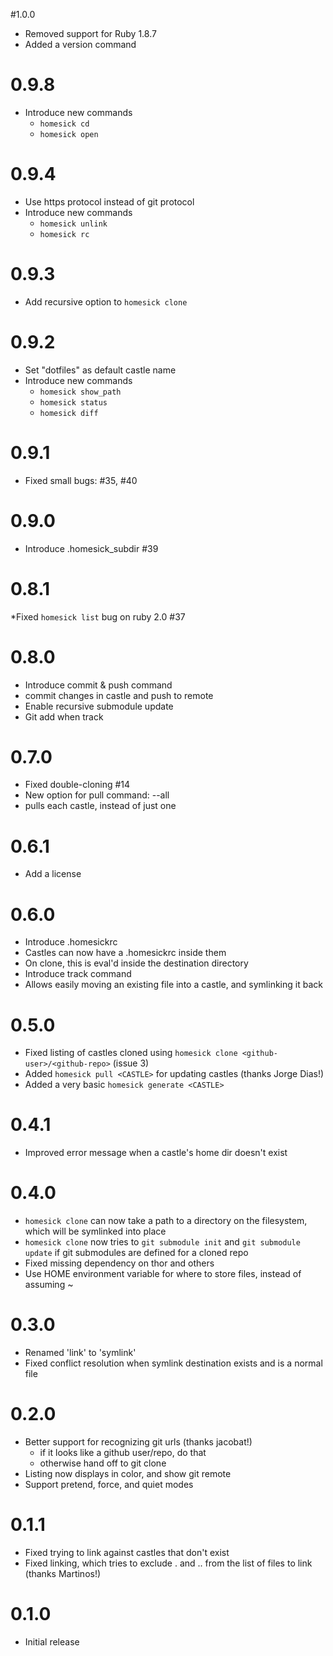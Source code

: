 #1.0.0
 * Removed support for Ruby 1.8.7
 * Added a version command

# 0.9.8
 * Introduce new commands
     * `homesick cd`
     * `homesick open`

# 0.9.4
 * Use https protocol instead of git protocol
 * Introduce new commands
     * `homesick unlink`
     * `homesick rc`

# 0.9.3
 * Add recursive option to `homesick clone`

# 0.9.2
 * Set "dotfiles" as default castle name
 * Introduce new commands
     * `homesick show_path`
     * `homesick status`
     * `homesick diff`

# 0.9.1
 * Fixed small bugs: #35, #40
 
# 0.9.0
 * Introduce .homesick_subdir #39
 
# 0.8.1
 *Fixed `homesick list` bug on ruby 2.0 #37
 
# 0.8.0
 * Introduce commit & push command
  * commit changes in castle and push to remote
 * Enable recursive submodule update
 * Git add when track
 
# 0.7.0
 * Fixed double-cloning #14
 * New option for pull command: --all
  * pulls each castle, instead of just one

# 0.6.1

 * Add a license

# 0.6.0

 * Introduce .homesickrc
  * Castles can now have a .homesickrc inside them
  * On clone, this is eval'd inside the destination directory
 * Introduce track command
  * Allows easily moving an existing file into a castle, and symlinking it back

# 0.5.0

 * Fixed listing of castles cloned using `homesick clone <github-user>/<github-repo>` (issue 3)
 * Added `homesick pull <CASTLE>` for updating castles (thanks Jorge Dias!)
 * Added a very basic `homesick generate <CASTLE>`

# 0.4.1

 * Improved error message when a castle's home dir doesn't exist

# 0.4.0

 * `homesick clone` can now take a path to a directory on the filesystem, which will be symlinked into place
 * `homesick clone` now tries to `git submodule init` and `git submodule update` if git submodules are defined for a cloned repo
 * Fixed missing dependency on thor and others
 * Use HOME environment variable for where to store files, instead of assuming ~

# 0.3.0

 * Renamed 'link' to 'symlink'
 * Fixed conflict resolution when symlink destination exists and is a normal file

# 0.2.0

 * Better support for recognizing git urls (thanks jacobat!)
	 * if it looks like a github user/repo, do that
	 * otherwise hand off to git clone
 * Listing now displays in color, and show git remote
 * Support pretend, force, and quiet modes

# 0.1.1

 * Fixed trying to link against castles that don't exist
 * Fixed linking, which tries to exclude . and .. from the list of files to
 link (thanks Martinos!)

# 0.1.0

 * Initial release
